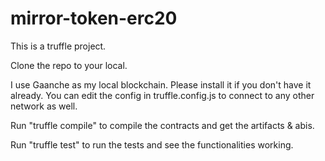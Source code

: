 # mirror-token-erc20

This is a truffle project.

Clone the repo to your local.

I use Gaanche as my local blockchain. Please install it if you don't have it already. You can edit the config in truffle.config.js to connect to any other network as well.

Run "truffle compile" to compile the contracts and get the artifacts & abis.

Run "truffle test" to run the tests and see the functionalities working.

